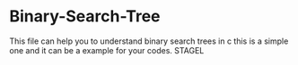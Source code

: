 # Binary-Search-Tree
This file can help you to understand binary search trees in c
this is a simple one and it can  be a example for your codes.
STAGEL
